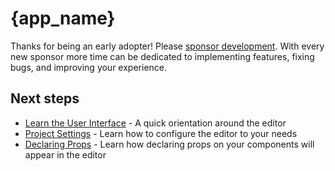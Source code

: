 # {app_name}

Thanks for being an early adopter! Please
[sponsor development](https://github.com/sponsors/itsdouges). With every new
sponsor more time can be dedicated to implementing features, fixing bugs, and
improving your experience.

## Next steps

- [Learn the User Interface](https://triplex.dev/docs/get-started/user-interface) -
  A quick orientation around the editor
- [Project Settings](https://triplex.dev/docs/get-started/settings) - Learn how
  to configure the editor to your needs
- [Declaring Props](https://triplex.dev/docs/get-started/declaring-props) -
  Learn how declaring props on your components will appear in the editor
